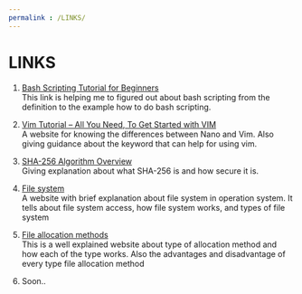 ```yaml
---
permalink : /LINKS/
---
```


# LINKS
1. [Bash Scripting Tutorial for Beginners](https://linuxconfig.org/bash-scripting-tutorial-for-beginners)<br>
This link is helping me to figured out about bash scripting from the definition to the example how to do bash scripting.

2. [Vim Tutorial – All You Need, To Get Started with VIM](https://www.linuxfordevices.com/tutorials/linux/vim-tutorial#3-Navigating-Vim-Text)<br>
A website for knowing the differences between Nano and Vim. Also giving guidance about the keyword that can help for using vim.

3. [SHA-256 Algorithm Overview](https://www.n-able.com/blog/sha-256-encryption)<br>
Giving explanation about what SHA-256 is and how secure it is.

4. [File system](https://searchstorage.techtarget.com/definition/file-system)<br>
A website with brief explanation about file system in operation system. It tells about file system access, how file system works, and types of file system

5. [File allocation methods](https://www.geeksforgeeks.org/file-allocation-methods/)<br>
This is a well explained website about type of allocation method and how each of the type works. Also the advantages and disadvantage of every type file allocation method

6. Soon..

